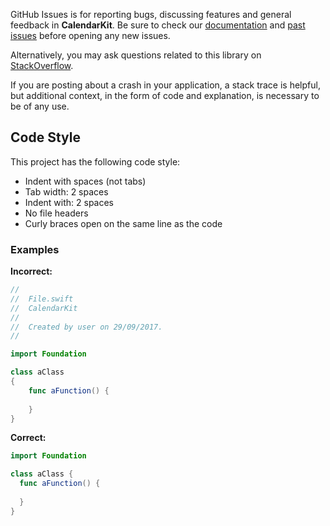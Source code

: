 GitHub Issues is for reporting bugs, discussing features and general feedback in **CalendarKit**. Be sure to check our [documentation](http://cocoadocs.org/docsets/CalendarKit) and [past issues](https://github.com/richardtop/CalendarKit/issues?state=closed) before opening any new issues.

Alternatively, you may ask questions related to this library on [StackOverflow](https://stackoverflow.com/).


If you are posting about a crash in your application, a stack trace is helpful, but additional context, in the form of code and explanation, is necessary to be of any use.

## Code Style
This project has the following code style:

* Indent with spaces (not tabs)
* Tab width: 2 spaces
* Indent with: 2 spaces
* No file headers
* Curly braces open on the same line as the code

### Examples

**Incorrect:**

```Swift
//
//  File.swift
//  CalendarKit
//
//  Created by user on 29/09/2017.
//

import Foundation

class aClass
{
    func aFunction() {
        
    }
}
```

**Correct:**

```Swift
import Foundation

class aClass {
  func aFunction() {
    
  }
}

```
